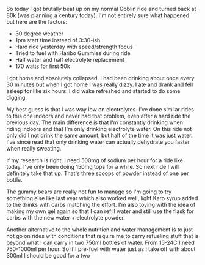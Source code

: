 So today I got brutally beat up on my normal Goblin ride and turned back at 80k (was planning a century today). I'm not entirely sure what happened but here are the factors:

- 30 degree weather
- 1pm start time instead of 3:30-ish
- Hard ride yesterday with speed/strength focus
- Tried to fuel with Haribo Gummies during ride
- Half water and half electrolyte replacement
- 170 watts for first 50k

I got home and absolutely collapsed. I had been drinking about once every 30 minutes but when I got home I was really dizzy. I ate and drank and fell asleep for like six hours. I did wake refreshed and started to do some digging.

My best guess is that I was way low on electrolytes. I've done similar rides to this one indoors and never had that problem, even after a hard ride the previous day. The main difference is that I'm constantly drinking when riding indoors and that I'm only drinking electrolyte water. On this ride not only did I not drink the same amount, but half of the time it was just water. I've since read that only drinking water can actually dehydrate you faster when really sweating. 

If my research is right, I need 500mg of sodium per hour for a ride like today. I've only been doing 150mg tops for a while. So next ride I will definitely take that up. That's three scoops of powder instead of one per bottle.

The gummy bears are really not fun to manage so I'm going to try something else like last year which also worked well, light Karo syrup added to the drinks with carbs matching the effort. I'm also toying with the idea of making my own gel again so that I can refill water and still use the flask for carbs with the new water + electrolyte powder.

Another alternative to the whole nutrition and water management is to just not go on rides with conditions that require me to carry refueling stuff that is beyond what I can carry in two 750ml bottles of water. From 15-24C I need 750-1000ml per hour. So if I pre-fuel with water just as I take off with about 300ml I should be good for a two